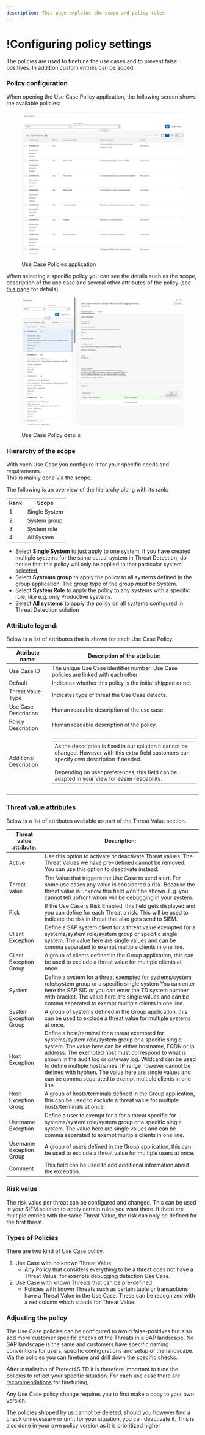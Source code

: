 ```yaml
---
description: This page explains the scope and policy rules
---
```


# !Configuring policy settings

​The policies are used to finetune the use cases and to prevent false positives. In addition custom entries can be added.

### Policy configuration

When opening the Use Case Policy application, the following screen shows the available policies:

<figure><img src="../../../.gitbook/assets/image (1) (3).png" alt=""><figcaption><p>Use Case Policies application</p></figcaption></figure>

When selecting a specific policy you can see the details such as the scope, description of the use case and several other attributes of the policy (see [this page](../../allow-deny-policy/) for details).

<figure><img src="../../../.gitbook/assets/image (3) (1).png" alt=""><figcaption><p>Use Case Policy details</p></figcaption></figure>

### Hierarchy of the scope

With each Use Case you configure it for your specific needs and requirements.\
This is mainly done via the scope.&#x20;

The following is an overview of the hierarchy along with its rank:

| Rank | Scope         |
| ---- | ------------- |
| 1    | Single System |
| 2    | System group  |
| 3    | System role   |
| 4    | All System    |

* Select **Single System** to just apply to one system, if you have created multiple systems for the same actual system in Threat Detection, do notice that this policy will only be applied to that particular system selected.
* Select **Systems group** to apply the policy to all systems defined in the group application. The group type of the group _must_ be System.
* Select **System Role** to apply the policy to any systems with a specific role, like e.g. only Productive systems.
* Select **All systems** to apply the policy on all systems configured in Threat Detection solution

### **Attribute legend:**

Below is a list of attributes that is shown for each Use Case Policy.

| Attribute name:        | Description of the attribute:                                                                                                                                                                                                                                                                                                                                    |
| ---------------------- | ---------------------------------------------------------------------------------------------------------------------------------------------------------------------------------------------------------------------------------------------------------------------------------------------------------------------------------------------------------------- |
| Use Case ID            | The unique Use Case identifier number. Use Case policies are linked with each other.                                                                                                                                                                                                                                                                             |
| Default                | Indicates whether this policy is the initial shipped or not.                                                                                                                                                                                                                                                                                                     |
| Threat Value Type      | Indicates type of threat the Use Case detects.                                                                                                                                                                                                                                                                                                                   |
| Use Case Description   | Human readable description of the use case.                                                                                                                                                                                                                                                                                                                      |
| Policy Description     | Human readable description of the policy.                                                                                                                                                                                                                                                                                                                        |
| Additional Description | <p></p><table data-header-hidden><thead><tr><th></th></tr></thead><tbody><tr><td>As the description is fixed in our solution it cannot be changed. However with this extra field customers can specify own description if needed.<br><br>Depending on user preferences, this field can be adapted in your View for easier readability.</td></tr></tbody></table> |
|                        |                                                                                                                                                                                                                                                                                                                                                                  |
|                        |                                                                                                                                                                                                                                                                                                                                                                  |



### Threat value attributes

Below is a list of attributes available as part of the Threat Value section.

| Threat value attribute:  | Description:                                                                                                                                                                                                                                                                                                                                                                                                                                                         |
| ------------------------ | -------------------------------------------------------------------------------------------------------------------------------------------------------------------------------------------------------------------------------------------------------------------------------------------------------------------------------------------------------------------------------------------------------------------------------------------------------------------- |
| Active                   | Use this option to activate or deactivate Threat values. The Threat Values we have pre-defined cannot be removed. You can use this option to deactivate instead.                                                                                                                                                                                                                                                                                                     |
| Threat value             | The Value that triggers the Use Case to send alert. For some use cases any value is considered a risk. Because the threat value is unknow this field won't be shown. E.g. you cannot tell upfront whom will be debugging in your system.                                                                                                                                                                                                                             |
| Risk                     | If the Use Case is Risk Enabled, this field gets displayed and you can define for each Threat a risk. This will be used to indicate the risk in threat that also gets send to SIEM.                                                                                                                                                                                                                                                                                  |
| Client Exception         | Define a SAP system client for a threat value exempted for a systems/system role/system group or specific single system. The value here are single values and can be comma separated to exempt multiple clients in one line.                                                                                                                                                                                                                                         |
| Client Exception Group   | A group of clients defined in the Group application, this can be used to exclude a threat value for multiple clients at once.                                                                                                                                                                                                                                                                                                                                        |
| System                   | Define a system for a threat exempted for systems/system role/system group or a specific single system You can enter here the SAP SID or you can enter the TD system number with bracket. The value here are single values and can be comma separated to exempt multiple clients in one line.                                                                                                                                                                        |
| System Exception Group   | A group of systems defined in the Group application, this can be used to exclude a threat value for multiple systems at once.                                                                                                                                                                                                                                                                                                                                        |
| Host Exception           | Define a host/terminal for a threat exempted for systems/system role/system group or a specific single system. The value here can be either hostname, FQDN or ip address. The exempted host must correspond to what is shown in the audit log or gateway log. Wildcard can be used to define multiple hostnames. IP range however cannot be defined with hyphen. The value here are single values and can be comma separated to exempt multiple clients in one line. |
| Host Exception Group     | A group of hosts/terminals defined in the Group application, this can be used to exclude a threat value for multiple hosts/terminals at once.                                                                                                                                                                                                                                                                                                                        |
| Username Exception       | Define a user to exempt for a for a threat specific for systems/system role/system group or a specific single system. The value here are single values and can be comma separated to exempt multiple clients in one line.                                                                                                                                                                                                                                            |
| Username Exception Group | A group of users defined in the Group application, this can be used to exclude a threat value for multiple users at once.                                                                                                                                                                                                                                                                                                                                            |
| Comment                  | This field can be used to add additional information about the exception.                                                                                                                                                                                                                                                                                                                                                                                            |

### Risk value

The risk value per threat can be configured and changed. This can be used in your SIEM solution to apply certain rules you want there. If there are multiple entries with the same Threat Value, the risk can only be defined for the first threat.

### Types of Policies

There are two kind of Use Case policy.

1. Use Case with no known Threat Value
   * Any Policy that considers everything to be a threat does not have a Threat Value, for example debugging detection Use Case.
2. Use Case with known Threats that can be pre-defined
   * Policies with known Threats such as certain table or transactions have a Threat Value in the Use Case. These can be recognized with a red column which stands for Threat Value.

### Adjusting the policy&#x20;

The Use Case policies can be configured to avoid false-positives but also add more customer specific checks of the Threats in a SAP landscape. No SAP landscape is the same and customers have specific naming conventions for users, specific configurations and setup of the landscape. Via the policies you can finetune and drill down the specific checks.

After installation of Protect4S TD it is therefore important to tune the policies to reflect your specific situation. For each use case there are [recommendations](../../recommendations/) for finetuning,&#x20;

Any Use Case policy change requires you to first make a copy to your own version.

The policies shipped by us cannot be deleted, should you however find a check unnecessary or unfit for your situation, you can deactivate it. This is also done in your own policy version as it is prioritized higher
